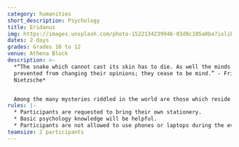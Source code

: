 ```yaml
---
category: humanities
short_description: Psychology
title: Eridanus
img: https://images.unsplash.com/photo-1522134239946-03d8c105a0ba?ixlib=rb-4.0.3&ixid=M3wxMjA3fDB8MHxzZWFyY2h8NHx8cHN5Y2hvbG9neXxlbnwwfHwwfHx8MA%3D%3D&auto=format&fit=crop&w=900&q=60
dates: 2 days
grades: Grades 10 to 12
venue: Athena Block
description: >-
  *“The snake which cannot cast its skin has to die. As well the minds which are
  prevented from changing their opinions; they cease to be mind.” - Friedrich
  Nietzsche* 


  Among the many mysteries riddled in the world are those which reside in the mind. The pendulum of the mind alternates between sense and nonsense. Eridanus will make you challenge your ideals, broaden your vision and decipher the unknown. Enter the world of psychology to become a part of this thrilling experience. Do you have what it takes to look beyond the obvious, adopt a new perspective and discover the hidden truths?
rules: |-
  * Participants are requested to bring their own stationery.
  * Basic psychology knowledge will be helpful.
  * Participants are not allowed to use phones or laptops during the event.
teamsize: 2 participants
---
```

